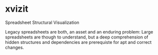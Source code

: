 # xvizit
Spreadsheet Structural Visualization

Legacy spreadsheets are both, an asset and an enduring problem: Large spreadsheets are though to understand, but a deep comprehension of hidden structures and dependencies are prerequiste for apt and correct changes.
